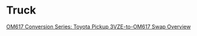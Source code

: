 # Truck
[OM617 Conversion Series: Toyota Pickup 3VZE-to-OM617 Swap Overview](https://youtu.be/XpcXitrzVbc)
